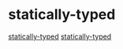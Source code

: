 # statically-typed

[statically-typed](https://github.com/gleam-lang/gleam)
[statically-typed](https://github.com/edubart/nelua-lang)
